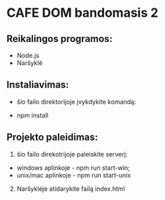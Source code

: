 # CAFE DOM bandomasis 2

## Reikalingos programos:
- Node.js
- Naršyklė

## Instaliavimas:
* šio failo direktorijoje įvykdykite komandą:
- npm install

## Projekto paleidimas:
1. šio failo direkotrijoje paleiskite serverį:
* windows aplinkoje - npm run start-win;
* unix/mac aplinkoje - npm run start-unix
2. Naršyklėje atidarykite failą index.html